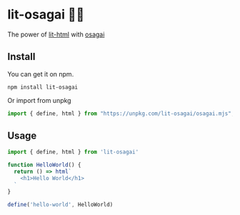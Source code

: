 # lit-osagai 🧙‍♂️

The power of [lit-html](https://github.com/Polymer/lit-html) with [osagai](https://github.com/HenriqueLimas/osagai)

## Install

You can get it on npm.

```
npm install lit-osagai
```

Or import from unpkg

```js
import { define, html } from "https://unpkg.com/lit-osagai/osagai.mjs";
```

## Usage

```js
import { define, html } from 'lit-osagai'

function HelloWorld() {
  return () => html`
    <h1>Hello World</h1>
  `
}

define('hello-world', HelloWorld)
```
